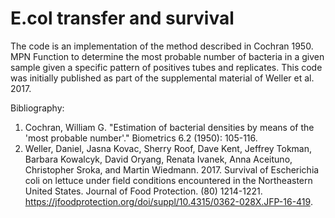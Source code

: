 # E.col transfer and survival
The code is an implementation of the method described in Cochran 1950. MPN Function to determine the most probable number of bacteria in a given sample given a specific pattern of positives tubes and replicates. This code was initially published as part of the supplemental material of Weller et al. 2017.

Bibliography:
1. Cochran, William G. "Estimation of bacterial densities by means of the 'most probable number'." Biometrics 6.2 (1950): 105-116.
2. Weller, Daniel, Jasna Kovac, Sherry Roof, Dave Kent, Jeffrey Tokman, Barbara Kowalcyk, David Oryang, Renata Ivanek, Anna Aceituno, Christopher Sroka, and Martin Wiedmann. 2017. Survival of Escherichia coli on lettuce under field conditions encountered in the Northeastern United States. Journal of Food Protection. (80) 1214-1221. https://jfoodprotection.org/doi/suppl/10.4315/0362-028X.JFP-16-419. 
